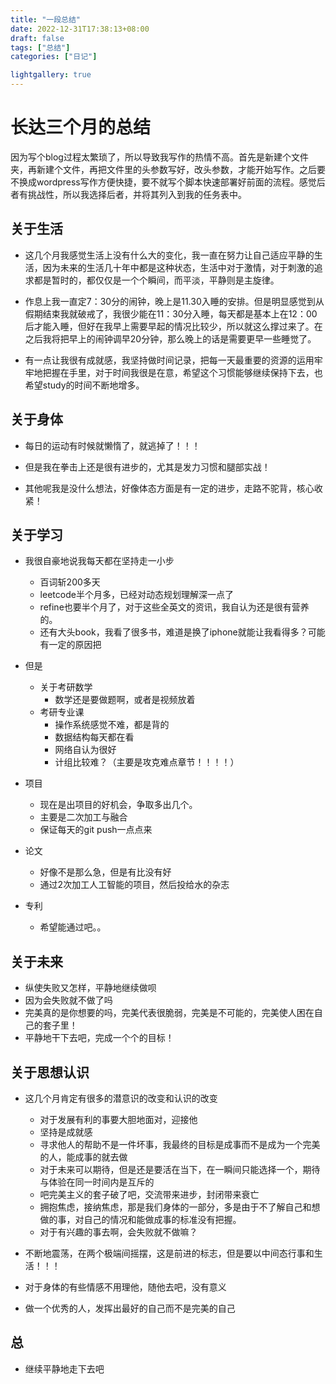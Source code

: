 ```yaml
---
title: "一段总结"
date: 2022-12-31T17:38:13+08:00
draft: false
tags: ["总结"]
categories: ["日记"]

lightgallery: true
---
```



# 长达三个月的总结

因为写个blog过程太繁琐了，所以导致我写作的热情不高。首先是新建个文件夹，再新建个文件，再把文件里的头参数写好，改头参数，才能开始写作。之后要不换成wordpress写作方便快捷，要不就写个脚本快速部署好前面的流程。感觉后者有挑战性，所以我选择后者，并将其列入到我的任务表中。

## 关于生活
- 这几个月我感觉生活上没有什么大的变化，我一直在努力让自己适应平静的生活，因为未来的生活几十年中都是这种状态，生活中对于激情，对于刺激的追求都是暂时的，都仅仅是一个个瞬间，而平淡，平静则是主旋律。

- 作息上我一直定7：30分的闹钟，晚上是11.30入睡的安排。但是明显感觉到从假期结束我就破戒了，我很少能在11：30分入睡，每天都是基本上在12：00后才能入睡，但好在我早上需要早起的情况比较少，所以就这么撑过来了。在之后我将把早上的闹钟调早20分钟，那么晚上的话是需要更早一些睡觉了。

- 有一点让我很有成就感，我坚持做时间记录，把每一天最重要的资源的运用牢牢地把握在手里，对于时间我很是在意，希望这个习惯能够继续保持下去，也希望study的时间不断地增多。

## 关于身体
- 每日的运动有时候就懒惰了，就逃掉了！！！

- 但是我在拳击上还是很有进步的，尤其是发力习惯和腿部实战！

- 其他呢我是没什么想法，好像体态方面是有一定的进步，走路不驼背，核心收紧！



## 关于学习
- 我很自豪地说我每天都在坚持走一小步
  - 百词斩200多天
  - leetcode半个月多，已经对动态规划理解深一点了
  - refine也要半个月了，对于这些全英文的资讯，我自认为还是很有营养的。
  - 还有大头book，我看了很多书，难道是换了iphone就能让我看得多？可能有一定的原因把

- 但是
  - 关于考研数学    
      - 数学还是要做题啊，或者是视频放着
  - 考研专业课
    - 操作系统感觉不难，都是背的
    - 数据结构每天都在看
    - 网络自认为很好
    - 计组比较难？（主要是攻克难点章节！！！！）

- 项目
  - 现在是出项目的好机会，争取多出几个。
  - 主要是二次加工与融合
  - 保证每天的git push一点点来


- 论文
  - 好像不是那么急，但是有比没有好
  - 通过2次加工人工智能的项目，然后投给水的杂志


- 专利
  - 希望能通过吧。。

## 关于未来
- 纵使失败又怎样，平静地继续做呗
- 因为会失败就不做了吗
- 完美真的是你想要的吗，完美代表很脆弱，完美是不可能的，完美使人困在自己的套子里！
- 平静地干下去吧，完成一个个的目标！


## 关于思想认识
- 这几个月肯定有很多的潜意识的改变和认识的改变
  - 对于发展有利的事要大胆地面对，迎接他
  - 坚持是成就感
  - 寻求他人的帮助不是一件坏事，我最终的目标是成事而不是成为一个完美的人，能成事的就去做
  - 对于未来可以期待，但是还是要活在当下，在一瞬间只能选择一个，期待与体验在同一时间内是互斥的
  - 吧完美主义的套子破了吧，交流带来进步，封闭带来衰亡
  - 拥抱焦虑，接纳焦虑，那是我们身体的一部分，多是由于不了解自己和想做的事，对自己的情况和能做成事的标准没有把握。
  - 对于有兴趣的事去啊，会失败就不做嘛？

- 不断地震荡，在两个极端间摇摆，这是前进的标志，但是要以中间态行事和生活！！！
- 对于身体的有些情感不用理他，随他去吧，没有意义
- 做一个优秀的人，发挥出最好的自己而不是完美的自己



## 总

- 继续平静地走下去吧